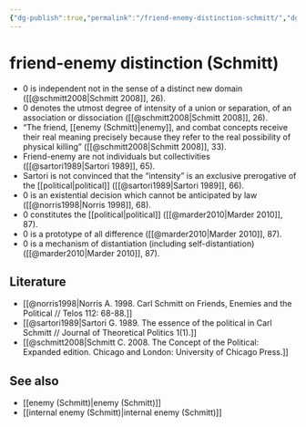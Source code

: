 ```yaml
---
{"dg-publish":true,"permalink":"/friend-enemy-distinction-schmitt/","dgHomeLink":false,"dgPassFrontmatter":false}
---
```


# friend-enemy distinction (Schmitt)
- 0 is independent not in the sense of a distinct new domain ([[@schmitt2008|Schmitt 2008]], 26).
- 0 denotes the utmost degree of intensity of a union or separation, of an association or dissociation ([[@schmitt2008|Schmitt 2008]], 26).
- “The friend, [[enemy (Schmitt)|enemy]], and combat concepts receive their real meaning precisely because they refer to the real possibility of physical killing” ([[@schmitt2008|Schmitt 2008]], 33).
- Friend-enemy are not individuals but collectivities ([[@sartori1989|Sartori 1989]], 65).
- Sartori is not convinced that the “intensity” is an exclusive prerogative of the [[political|political]] ([[@sartori1989|Sartori 1989]], 66).
- 0 is an existential decision which cannot be anticipated by law ([[@norris1998|Norris 1998]], 68).
- 0 constitutes the [[political|political]] ([[@marder2010|Marder 2010]], 87).
- 0 is a prototype of all difference ([[@marder2010|Marder 2010]], 87).
- 0 is a mechanism of distantiation (including self-distantiation) ([[@marder2010|Marder 2010]], 87).


## Literature
- [[@norris1998|Norris A. 1998. Carl Schmitt on Friends, Enemies and the Political // Telos 112: 68-88.]]
- [[@sartori1989|Sartori G. 1989. The essence of the political in Carl Schmitt // Journal of Theoretical Politics 1(1).]]
- [[@schmitt2008|Schmitt C. 2008. The Concept of the Political: Expanded edition. Chicago and London: University of Chicago Press.]]



## See also
- [[enemy (Schmitt)|enemy (Schmitt)]]
- [[internal enemy (Schmitt)|internal enemy (Schmitt)]]